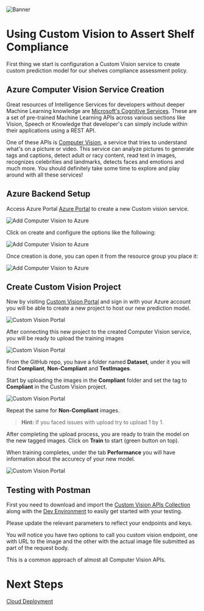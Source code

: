 ![Banner](Assets/Banner.png)

# Using Custom Vision to Assert Shelf Compliance

First thing we start is configuration a Custom Vision service to create custom prediction model for our shelves compliance assessment policy.

## Azure Computer Vision Service Creation

Great resources of Intelligence Services for developers without deeper Machine Learning knowledge are [Microsoft's Cognitive Services](https://azure.microsoft.com/en-us/services/cognitive-services/). These are a set of pre-trained Machine Learning APIs across various sections like Vision, Speech or Knowledge that developer's can simply include within their applications using a REST API.

One of these APIs is [Computer Vision](https://azure.microsoft.com/en-us/services/cognitive-services/computer-vision/), a service that tries to understand what's on a picture or video. This service can analyze pictures to generate tags and captions, detect adult or racy content, read text in images, recognizes celebrities and landmarks, detects faces and emotions and much more. You should definitely take some time to explore and play around with all these services!

## Azure Backend Setup

Access Azure Portal [Azure Portal](https://portal.azure.com) to create a new Custom vision service.

![Add Computer Vision to Azure](Assets/new-computervision.png)

Click on create and configure the options like the following:

![Add Computer Vision to Azure](Assets/new-computervision-config.png)

Once creation is done, you can open it from the resource group you place it:

![Add Computer Vision to Azure](Assets/new-computervision-overview.png)

## Create Custom Vision Project

Now by visiting [Custom Vision Portal](https://customvision.ai/projects) and sign in with your Azure account you will be able to create a new project to host our new prediction model.

![Custom Vision Portal](Assets/new-customvision-project.png)

After connecting this new project to the created Computer Vision service, you will be ready to upload the training images

![Custom Vision Portal](Assets/new-customvision-project-addimages.png)

From the GitHub repo, you have a folder named **Dataset**, under it you will find **Compliant**, **Non-Compliant** and **TestImages**.

Start by uploading the images in the **Compliant** folder and set the tag to **Compliant** in the Custom Vision project.

![Custom Vision Portal](Assets/new-customvision-project-upload.png)

Repeat the same for **Non-Compliant** images.

> **Hint:** If you faced issues with upload try to upload 1 by 1.

After completing the upload process, you are ready to train the model on the new tagged images. Click on **Train** to start (green button on top).

When training completes, under the tab **Performance** you will have information about the accurecy of your new model.

![Custom Vision Portal](Assets/new-customvision-project-performance.png)

## Testing with Postman

First you need to download and import the [Custom Vision APIs Collection](../../Src/Postman-APIs/Custom_Vision_API.postman_collection.json) along with the [Dev Environment](../../Src/Postman-APIs/Dev.postman_environment.json) to easily get started with your testing.

Please update the relevant parameters to reflect your endpoints and keys.

You will notice you have two options to call you custom vision endpoint, one with URL to the image and the other with the actual image file submitted as part of the request body.

This is a common approach of almost all Computer Vision APIs.

# Next Steps

[Cloud Deployment](../06-CloudDeployment)